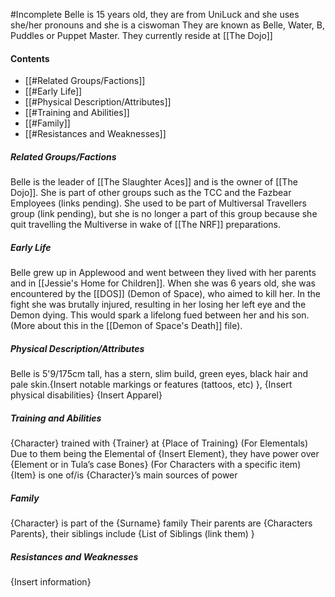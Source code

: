 #Incomplete
Belle is 15 years old, they are from UniLuck and she uses she/her pronouns and she is a ciswoman
They are known as Belle, Water, B, Puddles or Puppet Master.
They currently reside at [[The Dojo]]
#### Contents
- [[#Related Groups/Factions]]
- [[#Early Life]]
- [[#Physical Description/Attributes]]
- [[#Training and Abilities]]
- [[#Family]]
- [[#Resistances and Weaknesses]]
##### Related Groups/Factions
Belle is the leader of [[The Slaughter Aces]] and is the owner of [[The Dojo]]. She is part of other groups such as the TCC and the Fazbear Employees (links pending). She used to be part of Multiversal Travellers group (link pending), but she is no longer a part of this group because she quit travelling the Multiverse in wake of [[The NRF]] preparations.

##### Early Life
Belle grew up in Applewood and went between they lived with her parents and in [[Jessie's Home for Children]]. When she was 6 years old, she was encountered by the [[DOS]] (Demon of Space), who aimed to kill her. In the fight she was brutally injured, resulting in her losing her left eye and the Demon dying. This would spark a lifelong fued between her and his son. (More about this in the [[Demon of Space's Death]] file).
##### Physical Description/Attributes
Belle is 5'9/175cm tall, has a stern, slim build, green eyes, black hair and pale skin.{Insert notable markings or features (tattoos, etc) }, {Insert physical disabilities}
{Insert Apparel}
##### Training and Abilities
{Character} trained with {Trainer} at {Place of Training}
(For Elementals) Due to them being the Elemental of {Insert Element}, they have power over {Element or in Tula’s case Bones}
(For Characters with a specific item) {Item} is one of/is {Character}’s main sources of power
##### Family
{Character} is part of the {Surname} family 
Their parents are {Characters Parents}, their siblings include {List of Siblings (link them) }

##### Resistances and Weaknesses
{Insert information}